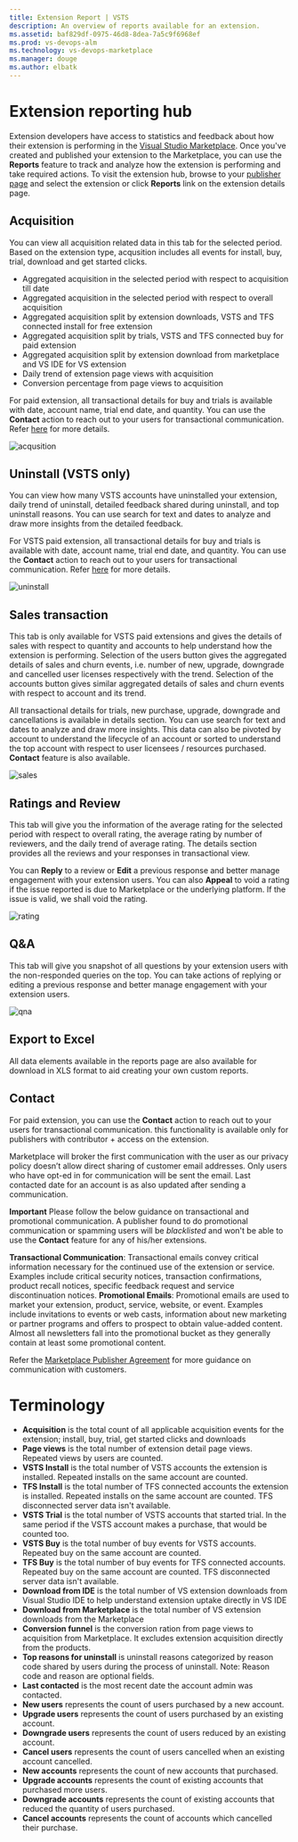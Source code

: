 ```yaml
---
title: Extension Report | VSTS
description: An overview of reports available for an extension. 
ms.assetid: baf829df-0975-46d8-8dea-7a5c9f6968ef
ms.prod: vs-devops-alm
ms.technology: vs-devops-marketplace
ms.manager: douge
ms.author: elbatk
---
```


# Extension reporting hub

Extension developers have access to statistics and feedback about how their extension is performing in the [Visual Studio Marketplace](https://marketplace.visualstudio.com). Once you've created and published your extension to the Marketplace, you can use the **Reports** feature to track and analyze how the extension is performing and take required actions. 
To visit the extension hub, browse to your [publisher page](https://aka.ms/vsmarketplace-manage) and select the extension or click **Reports** link on the extension details page.

## Acquisition 
You can view all acquisition related data in this tab for the selected period. Based on the extension type, acqusition includes all events for install, buy, trial, download and get started clicks. 
* Aggregated acquisition in the selected period with respect to acquisition till date
* Aggregated acquisition in the selected period with respect to overall acquisition
* Aggregated acquisition split by extension downloads, VSTS and TFS connected install for free extension
* Aggregated acquisition split by trials, VSTS and TFS connected buy for paid extension
* Aggregated acquisition split by extension download from marketplace and VS IDE for VS extension 
* Daily trend of extension page views with acquisition 
* Conversion percentage from page views to acquisition

For paid extension, all transactional details for buy and trials is available with date, account name, trial end date, and quantity. You can use the **Contact** action to reach out to your users for transactional communication. Refer [here](/vsts/extend/extension-report#contact) for more details. 

![acqusition](_img/acq.png)

## Uninstall (VSTS only)
You can view how many VSTS accounts have uninstalled your extension, daily trend of uninstall, detailed feedback shared during uninstall, and top uninstall reasons.
You can use search for text and dates to analyze and draw more insights from the detailed feedback. 

For VSTS paid extension, all transactional details for buy and trials is available with date, account name, trial end date, and quantity. You can use the **Contact** action to reach out to your users for transactional communication. Refer [here](/vsts/extend/extension-report#contact) for more details. 

![uninstall](_img/uninstall.png)

## Sales transaction
This tab is only available for VSTS paid extensions and gives the details of sales with respect to quantity and accounts to help understand how the extension is performing. Selection of the users button gives the aggregated details of sales and churn events, i.e. number of new, upgrade, downgrade and cancelled user licenses respectively with the trend. Selection of the accounts button gives similar aggregated details of sales and churn events with respect to account and its trend. 

All transactional details for trials, new purchase, upgrade, downgrade and cancellations is available in details section. You can use search for text and dates to analyze and draw more insights. 
This data can also be pivoted by account to understand the lifecycle of an account or sorted to understand the top account with respect to user licensees / resources purchased. **Contact** feature is also available. 

![sales](_img/sales.png)

## Ratings and Review
This tab will give you the information of the average rating for the selected period with respect to overall rating, the average rating by number of reviewers, and the daily trend of average rating. The details section provides all the reviews and your responses in transactional view. 

You can **Reply** to a review or **Edit** a previous response and better manage engagement with your extension users.  You can also **Appeal** to void a rating if the issue reported is due to Marketplace or the underlying platform. If the issue is valid, we shall void the rating. 

![rating](_img/rnr.png)

## Q&A
This tab will give you snapshot of all questions by your extension users with the non-responded queries on the top. You can take actions of replying or editing a previous response and better manage engagement with your extension users.  

![qna](_img/qna.png)

## Export to Excel
All data elements available in the reports page are also available for download in XLS format to aid creating your own custom reports. 

## Contact
For paid extension, you can use the **Contact** action to reach out to your users for transactional communication. this functionality is available only for publishers with contributor + access on the extension. 

Marketplace will broker the first communication with the user as our privacy policy doesn’t allow direct sharing of customer email addresses. Only users who have opt-ed in for communication will be sent the email. 
Last contacted date for an account is as also updated after sending a communication. 

**Important** Please follow the below guidance on transactional and promotional communication. A publisher found to do promotional communication or spamming users will be *blacklisted* and won't be able to use the **Contact** feature for any of his/her extensions. 

**Transactional Communication**: Transactional emails convey critical information necessary for the continued use of the extension or service. Examples include critical security notices, transaction confirmations, product recall notices, specific feedback request and service discontinuation notices.
**Promotional Emails**: Promotional emails are used to market your extension, product, service, website, or event. Examples include invitations to events or web casts, information about new marketing or partner programs and offers to prospect to obtain value-added content. Almost all newsletters fall into the promotional bucket as they generally contain at least some promotional content.

Refer the [Marketplace Publisher Agreement](http://aka.ms/vsmarketplace-agreement) for more guidance on communication with customers. 

# Terminology

* **Acquisition** is the total count of all applicable acquisition events for the extension; install, buy, trial, get started clicks and downloads
* **Page views** is the total number of extension detail page views. Repeated views by users are counted.
* **VSTS Install** is the total number of VSTS accounts the extension is installed. Repeated installs on the same account are counted. 
* **TFS Install** is the total number of TFS connected accounts the extension is installed. Repeated installs on the same account are counted. TFS disconnected server data isn't available.  
* **VSTS Trial** is the total number of VSTS accounts that started trial. In the same period if the VSTS account makes a purchase, that would be counted too. 
* **VSTS Buy** is the total number of buy events for VSTS accounts. Repeated buy on the same account are counted. 
* **TFS Buy** is the total number of buy events for TFS connected accounts. Repeated buy on the same account are counted. TFS disconnected server data isn't available.  
* **Download from IDE** is the total number of VS extension downloads from Visual Studio IDE to help understand extension uptake directly in VS IDE
* **Download from Marketplace** is the total number of VS extension downloads from the Marketplace
* **Conversion funnel** is the conversion ration from page views to acquisition from Marketplace. It excludes extension acquisition directly from the products. 
* **Top reasons for uninstall** is uninstall reasons categorized by reason code shared by users during the process of uninstall. Note: Reason code and reason are optional fields. 
* **Last contacted** is the most recent date the account admin was contacted. 
* **New users** represents the count of users purchased by a new account. 
* **Upgrade users** represents the count of users purchased by an existing account. 
* **Downgrade users** represents the count of users reduced by an existing account. 
* **Cancel users** represents the count of users cancelled when an existing account cancelled.  
* **New accounts** represents the count of new accounts that purchased. 
* **Upgrade accounts** represents the count of existing accounts that purchased more users. 
* **Downgrade accounts** represents the count of existing accounts that reduced the quantity of users purchased. 
* **Cancel accounts** represents the count of accounts which cancelled their purchase. 



